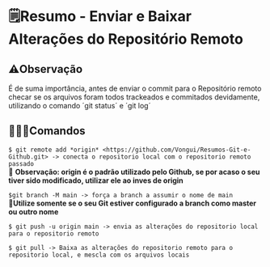 # 🗒️Resumo - Enviar e Baixar Alterações do Repositório Remoto

## ⚠️Observação 
É de suma importância, antes de enviar o commit para o Repositório remoto checar se os arquivos foram todos trackeados e commitados devidamente, utilizando o comando ´git status´ e ´git log´

## 🧑🏾‍💻Comandos
```$ git remote add *origin* <https://github.com/Vongui/Resumos-Git-e-Github.git> -> conecta o repositorio local com o repositorio remoto passado```  
🚨 **Observação: origin é o padrão utilizado pelo Github, se por acaso o seu tiver sido modificado, utilizar ele ao inves de origin**

```$git branch -M main -> força a branch a assumir o nome de main  ```  
🚨**Utilize somente se o seu Git estiver configurado a branch como master ou outro nome**

```$ git push -u origin main -> envia as alterações do repositorio local para o repositorio remoto```

```$ git pull -> Baixa as alterações do repositorio remoto para o repositorio local, e mescla com os arquivos locais ```


